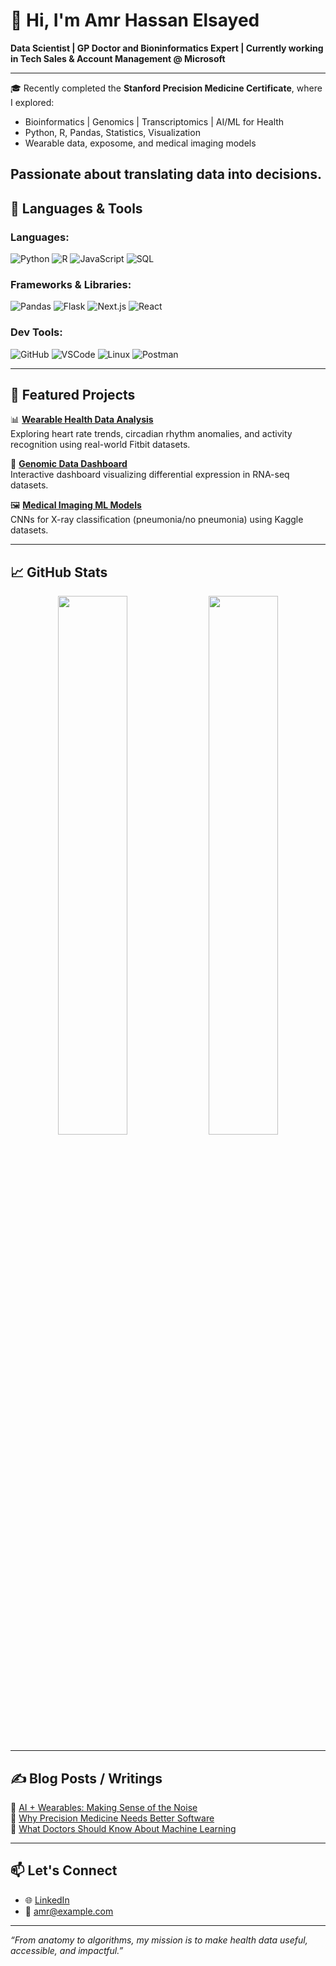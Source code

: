 # 👋 Hi, I'm Amr Hassan Elsayed

**Data Scientist | GP Doctor and Bioninformatics Expert | Currently working in Tech Sales & Account Management @ Microsoft**

---

🎓 Recently completed the **Stanford Precision Medicine Certificate**, where I explored:
- Bioinformatics | Genomics | Transcriptomics | AI/ML for Health
- Python, R, Pandas, Statistics, Visualization
- Wearable data, exposome, and medical imaging models

Passionate about translating data into decisions.
---

## 🧰 Languages & Tools

### Languages:
![Python](https://img.shields.io/badge/-Python3-3776AB?style=for-the-badge&logo=python&logoColor=white)
![R](https://img.shields.io/badge/-R-276DC3?style=for-the-badge&logo=r&logoColor=white)
![JavaScript](https://img.shields.io/badge/-JavaScript-F7DF1E?style=for-the-badge&logo=javascript&logoColor=black)
![SQL](https://img.shields.io/badge/-SQL-4479A1?style=for-the-badge&logo=mysql&logoColor=white)

### Frameworks & Libraries:
![Pandas](https://img.shields.io/badge/-Pandas-150458?style=for-the-badge&logo=pandas&logoColor=white)
![Flask](https://img.shields.io/badge/-Flask-000000?style=for-the-badge&logo=flask&logoColor=white)
![Next.js](https://img.shields.io/badge/-Next.js-000?style=for-the-badge&logo=nextdotjs&logoColor=white)
![React](https://img.shields.io/badge/-React-20232A?style=for-the-badge&logo=react&logoColor=61DAFB)

### Dev Tools:
![GitHub](https://img.shields.io/badge/-GitHub-181717?style=for-the-badge&logo=github)
![VSCode](https://img.shields.io/badge/-VSCode-007ACC?style=for-the-badge&logo=visualstudiocode&logoColor=white)
![Linux](https://img.shields.io/badge/-Linux-FCC624?style=for-the-badge&logo=linux&logoColor=black)
![Postman](https://img.shields.io/badge/-Postman-FF6C37?style=for-the-badge&logo=postman&logoColor=white)

---

## 🧬 Featured Projects

📊 [**Wearable Health Data Analysis**](https://github.com/yourusername/wearable-health)  
Exploring heart rate trends, circadian rhythm anomalies, and activity recognition using real-world Fitbit datasets.

🧠 [**Genomic Data Dashboard**](https://github.com/yourusername/genomics-dashboard)  
Interactive dashboard visualizing differential expression in RNA-seq datasets.

🖼️ [**Medical Imaging ML Models**](https://github.com/yourusername/medical-imaging-ml)  
CNNs for X-ray classification (pneumonia/no pneumonia) using Kaggle datasets.

---

## 📈 GitHub Stats

<p align="center">
  <img src="https://github-readme-stats.vercel.app/api?username=yourusername&show_icons=true&theme=radical" width="47%">
  <img src="https://github-readme-stats.vercel.app/api/top-langs/?username=yourusername&layout=compact&theme=radical" width="47%">
</p>

---

## ✍️ Blog Posts / Writings

📝 [AI + Wearables: Making Sense of the Noise](https://yourblog.medium.com/article)  
🧬 [Why Precision Medicine Needs Better Software](https://yourblog.medium.com/article)  
🧠 [What Doctors Should Know About Machine Learning](https://yourblog.medium.com/article)

---

## 📫 Let's Connect

- 🌐 [LinkedIn](https://www.linkedin.com/in/amrhassan/)
- 💌 amr@example.com

---

_“From anatomy to algorithms, my mission is to make health data useful, accessible, and impactful.”_
